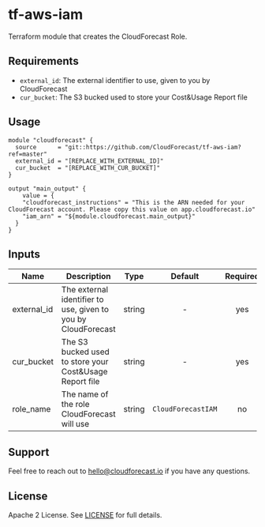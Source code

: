 # tf-aws-iam

Terraform module that creates the CloudForecast Role.

## Requirements

 * `external_id`: The external identifier to use, given to you by CloudForecast
 * `cur_bucket`: The S3 bucked used to store your Cost&Usage Report file

## Usage

```hcl
module "cloudforecast" {
  source      = "git::https://github.com/CloudForecast/tf-aws-iam?ref=master"
  external_id = "[REPLACE_WITH_EXTERNAL_ID]"
  cur_bucket  = "[REPLACE_WITH_CUR_BUCKET]"
}

output "main_output" {
	value = {
    "cloudforecast_instructions" = "This is the ARN needed for your CloudForecast account. Please copy this value on app.cloudforecast.io"
    "iam_arn" = "${module.cloudforecast.main_output}"
  }
}
```

## Inputs

| Name | Description | Type | Default | Required |
|------|-------------|:----:|:-----:|:-----:|
| external_id | The external identifier to use, given to you by CloudForecast | string | - | yes |
| cur_bucket | The S3 bucked used to store your Cost&Usage Report file | string | - | yes |
| role_name | The name of the role CloudForecast will use | string | `CloudForecastIAM` | no |


## Support

Feel free to reach out to [hello@cloudforecast.io](mailto:hello@cloudforecast.io) if you have any questions.

## License

Apache 2 License. See [LICENSE](LICENSE) for full details.
